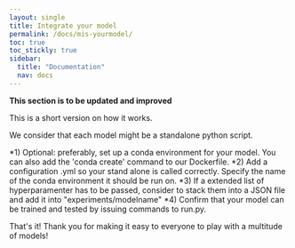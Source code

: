 ```yaml
---
layout: single
title: Integrate your model
permalink: /docs/mis-yourmodel/
toc: true
toc_stickly: true
sidebar:
  title: "Documentation"
  nav: docs
---
```



**This section is to be updated and improved**

This is a short version on how it works.

We consider that each model might be a standalone python script.

*1) Optional: preferably, set up a conda environment for your model. You can also add the 'conda create' command to our Dockerfile.
*2) Add a configuration .yml so your stand alone is called correctly. Specify the name of the conda environment it should be run on.
*3) If a extended list of hyperparamenter has to be passed, consider to stack them into a JSON file and add it into "experiments/modelname"
*4) Confirm that your model can be trained and tested by issuing commands to run.py. 

That's it! Thank you for making it easy to everyone to play with a multitude of models!